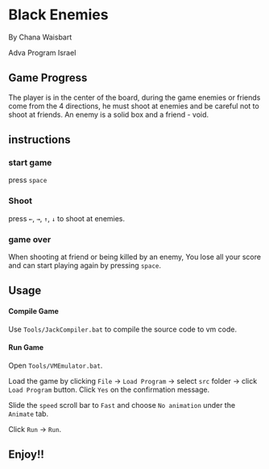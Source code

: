 # **Black Enemies**

By Chana Waisbart

Adva Program Israel

## **Game Progress**

The player is in the center of the board, during the game enemies or friends come from the 4 directions, he must shoot at enemies and be careful not to shoot at friends.
An enemy is a solid box and a friend - void.


## **instructions**

### start game

press ``space``

### Shoot

press  ``←``, ``→``, ``↑``, ``↓`` to shoot at enemies.

### game over

When shooting at friend or being killed by an enemy, You lose all your score and can start playing again by pressing ``space``.

## **Usage**

#### Compile Game

Use ``Tools/JackCompiler.bat`` to compile the source code to vm code.

#### Run Game

Open ``Tools/VMEmulator.bat``.


Load the game by clicking ``File`` -> ``Load Program`` -> select ``src`` folder -> click ``Load Program`` button. Click ``Yes`` on the confirmation message.

Slide the ``speed`` scroll bar to ``Fast`` and choose ``No animation`` under the ``Animate`` tab.

Click ``Run`` -> ``Run``.


## **Enjoy!!**



